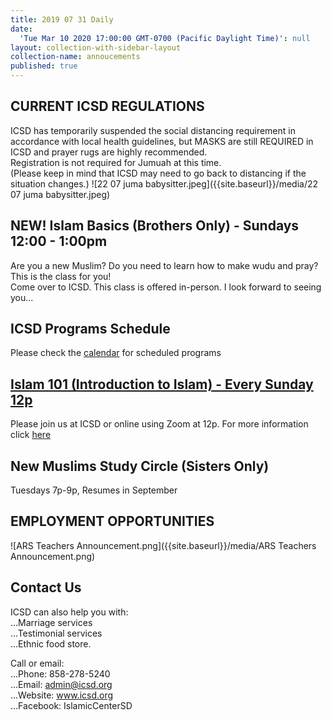 ```yaml
---
title: 2019 07 31 Daily
date:
  'Tue Mar 10 2020 17:00:00 GMT-0700 (Pacific Daylight Time)': null
layout: collection-with-sidebar-layout
collection-name: annoucements
published: true
---
```

## CURRENT ICSD REGULATIONS
ICSD has temporarily suspended the social distancing requirement in accordance with local health guidelines, but MASKS are still REQUIRED in ICSD and prayer rugs are highly recommended.  
Registration is not required for Jumuah at this time.  
(Please keep in mind that ICSD may need to go back to distancing if the situation changes.) 
![22 07 juma babysitter.jpeg]({{site.baseurl}}/media/22 07 juma babysitter.jpeg)    

## NEW! Islam Basics (Brothers Only) - Sundays 12:00 - 1:00pm
Are you a new Muslim? Do you need to learn how to make wudu and pray? This is the class for you!  
Come over to ICSD. This class is offered in-person. I look forward to seeing you...

## ICSD Programs Schedule
Please check the [calendar](http://www.icsd.org/calendar) for scheduled programs

## [Islam 101 (Introduction to Islam) - Every Sunday 12p](https://www.icsd.org/events/islam-101-introduction-to-islam-every-sunday-12p)  
Please join us at ICSD or online using Zoom at 12p. For more information click [here](https://www.icsd.org/events/islam-101-introduction-to-islam-every-sunday-12p) 

## New Muslims Study Circle (Sisters Only) 
Tuesdays 7p-9p, Resumes in September

## EMPLOYMENT OPPORTUNITIES  
![ARS Teachers Announcement.png]({{site.baseurl}}/media/ARS Teachers Announcement.png)

## Contact Us  
ICSD can also help you with:  
...Marriage services  
...Testimonial services  
...Ethnic food store.  

Call or email:  
...Phone: 858-278-5240  
...Email: admin@icsd.org  
...Website: www.icsd.org  
...Facebook: IslamicCenterSD
